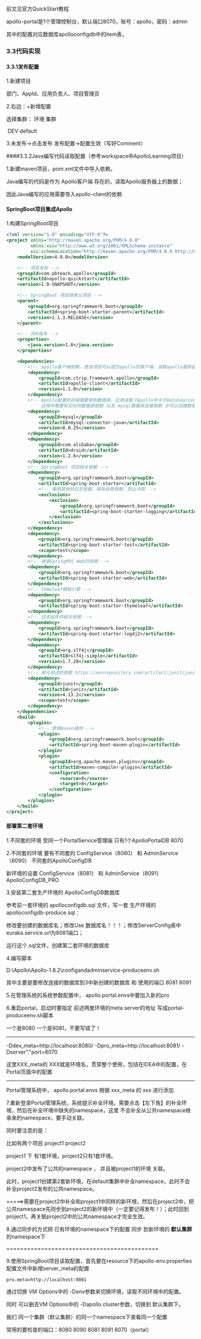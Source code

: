 前文见官方QuickStart教程

apollo-portal是1个管理控制台，默认端口8070，账号：apollo，密码：admin

其中的配置对应数据库apolloconfigdb中的item表，



### 3.3代码实现

#### 3.3.1发布配置

1.新建项目

部门、AppId、应用负责人、项目管理员

2.右边：+新增配置

选择集群： 环境   集群

​			      DEV   default

3.未发布->点击发布 发布配置->配置生效（写好Comment）

####3.3.2Java编写代码读取配置（参考workspace中ApolloLearning项目）

1.新建maven项目，pom.xml文件中导入依赖。

Java编写的代码是作为  Apollo客户端 存在的，读取Apollo服务器上的数据；

因此Java编写的应用需要导入apollo-client的依赖



#### SpringBoot项目集成Apollo

1.构建SpringBoot项目

```xml
<?xml version="1.0" encoding="UTF-8"?>
<project xmlns="http://maven.apache.org/POM/4.0.0"
         xmlns:xsi="http://www.w3.org/2001/XMLSchema-instance"
         xsi:schemaLocation="http://maven.apache.org/POM/4.0.0 http://maven.apache.org/xsd/maven-4.0.0.xsd">
    <modelVersion>4.0.0</modelVersion>

    <!-- 项目坐标 -->
    <groupId>com.pbteach.apollo</groupId>
    <artifactId>apollo-quickstart</artifactId>
    <version>1.0-SNAPSHOT</version>

    <!-- SpringBoot 项目继承父项目 -->
    <parent>
        <groupId>org.springframework.boot</groupId>
        <artifactId>spring-boot-starter-parent</artifactId>
        <version>2.1.3.RELEASE</version>
    </parent>

    <!-- JDK版本 -->
    <properties>
        <java.version>1.8</java.version>
    </properties>

    <dependencies>
        <!-- apollo客户端依赖，使该项目可以成为apollo的客户端，读取apollo服务器上的配置 -->
        <dependency>
            <groupId>com.ctrip.framework.apollo</groupId>
            <artifactId>apollo-client</artifactId>
            <version>1.1.0</version>
        </dependency>
        <!-- Apollo配置的存储需要用到数据库，应用读取了Apollo中关于DataSource的配置之后
             应用中需要有实际的数据源依赖 以及 mysql数据库连接依赖 才可以创建数据源-->
        <dependency>
            <groupId>mysql</groupId>
            <artifactId>mysql-connector-java</artifactId>
            <version>8.0.25</version>
        </dependency>
        <dependency>
            <groupId>com.alibaba</groupId>
            <artifactId>druid</artifactId>
            <version>1.2.6</version>
        </dependency>
        <!-- SpringBoot 项目相关依赖 -->
        <dependency>
            <groupId>org.springframework.boot</groupId>
            <artifactId>spring-boot-starter</artifactId>
            <!-- 使用其他的日志依赖，排除自带依赖，防止冲突 -->
            <exclusions>
                <exclusion>
                    <groupId>org.springframework.boot</groupId>
                    <artifactId>spring-boot-starter-logging</artifactId>
                </exclusion>
            </exclusions>
        </dependency>
        <dependency>
            <groupId>org.springframework.boot</groupId>
            <artifactId>spring-boot-starter-test</artifactId>
            <scope>test</scope>
        </dependency>
        <!-- 继承SpringMVC Web的依赖 -->
        <dependency>
            <groupId>org.springframework.boot</groupId>
            <artifactId>spring-boot-starter-web</artifactId>
        </dependency>
        <!-- thmeleaf模板引擎 -->
        <dependency>
            <groupId>org.springframework.boot</groupId>
            <artifactId>spring-boot-starter-thymeleaf</artifactId>
        </dependency>
        <!-- 日志组件的相关依赖 -->
        <dependency>
            <groupId>org.springframework.boot</groupId>
            <artifactId>spring-boot-starter-log4j2</artifactId>
        </dependency>
        <dependency>
            <groupId>org.slf4j</groupId>
            <artifactId>slf4j-simple</artifactId>
            <version>1.7.28</version>
        </dependency>
        <!-- 单元测试的依赖 https://mvnrepository.com/artifact/junit/junit -->
        <dependency>
            <groupId>junit</groupId>
            <artifactId>junit</artifactId>
            <version>4.13.2</version>
            <scope>test</scope>
        </dependency>
    </dependencies>
    <build>
        <plugins>
            <!-- 使用maven插件 -->
            <plugin>
                <groupId>org.springframework.boot</groupId>
                <artifactId>spring-boot-maven-plugin</artifactId>
            </plugin>
            <plugin>
                <groupId>org.apache.maven.plugins</groupId>
                <artifactId>maven-compiler-plugin</artifactId>
                <configuration>
                    <source>8</source>
                    <target>8</target>
                </configuration>
            </plugin>
        </plugins>
    </build>
</project>
```



#### 部署第二套环境

1.不同套的环境 受同一个PortalService管理端 只有1个ApolloPortalDB 8070

2.不同套的环境 要有不同套的 ConfigService（8080） 和 AdminService（8090）  不同套的ApolloConfigDB

  新环境的设置 ConfigService（8081） 和 AdminService（8091）  ApolloConfigDB_PRO

3.安装第二套生产环境的 ApolloConfigDB数据库

参考前一套环境的 apolloconfigdb.sql 文件，写一套 生产环境的apolloconfigdb-produce.sql：

修改要创建的数据库名；修改Use 数据库名！！！；修改ServerConfig表中euraka.service.url为8081端口；

运行这个.sql文件，创建第二套环境的数据库

4.编写脚本

D:\Apollo\Apollo-1.8.2\configandadminservice-produceenv.sh

其中主要是要修改连接的数据库到3中新创建的数据库 和 使用的端口 8081 8091

5.在管理系统的系统参数配置中， apollo.portal.envs中要加入新的pro

6.重启portal，启动时要指定 前述两套环境的meta server的地址  写成portal-produceenv.sh脚本

一个是8080 一个是8081，不要写错了！

**************************************************************************************************************************************************************

-Ddev_meta=http://localhost:8080/ -Dpro_meta=http://localhost:8081/ -Dserver"."port=8070

这里XXX_meta的 XXX就是环境名，贯穿整个使用，包括在IDEA中的配置，在Portal页面中的配置

*********************************************************************************************************************************************************************************************************************************************************************

Portal管理系统中， apollo.portal.envs  根据 xxx_meta 的 xxx 进行添加

7.重新登录Portal管理系统，系统提示补全环境。需要点击【左下角】的补全环境，然后在补全环境中缺失的namespace，这里 不会补全从公共namespace继承来的namespace，要手动关联。

同时要注意的是：

比如有两个项目 project1     project2

project1 下 有1套环境，project2只有1套环境。

project2中发布了公共的namespace ， 并且被project1的环境 关联。

此时，project1创建第2套新环境，在default集群中补全namespace，此时不会补全project2发布的公共namespace。

=====>需要在project2中补全和project1中同样的新环境，然后在project2中，把公共namespace先同步到project2的新环境中（一定要记得发布！）；此时回到project1，再关联project2中的公共namespace才完全生效。

8.通过同步的方式把 已有环境的namespace下的配置 同步 到新环境的 **默认集群** 的namespace下

============================================

9.使用SpringBoot项目读取配置，首先要在resource下的apollo-env.properties配置文件中新增server_meta的配置

```properties
pro.meta=http://localhost:8081
```

通过切换 VM Options中的 -Denv参数来切换环境，读取不同环境中的配置。

同时  可以删去VM Options中的 -Dapollo.cluster参数，切换到 默认集群下。

我们 同一个集群（默认集群）的同一个namespace下查看同一个配置

常用的要检查的端口：8080 8090 8081 8091 8070（portal）